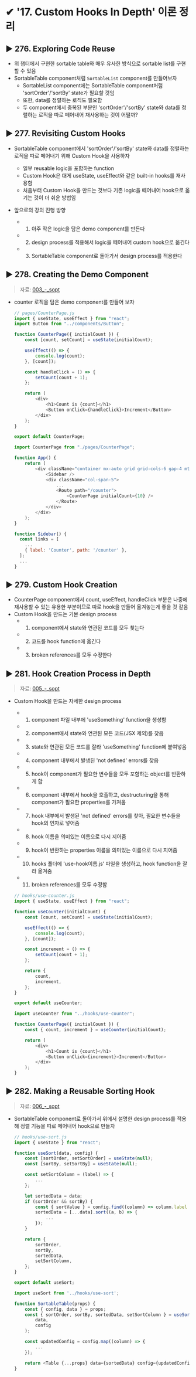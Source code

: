 # ✔ '17. Custom Hooks In Depth' 이론 정리

## ▶ 276. Exploring Code Reuse

-   위 챕터에서 구현한 sortable table와 매우 유사한 방식으로 sortable list를 구현할 수 있음
-   SortableTable component처럼 `SortableList` component를 만들어보자
    -   SortableList component에는 SortableTable component처럼 'sortOrder'/'sortBy' state가 필요할 것임
    -   또한, data를 정렬하는 로직도 필요함
    -   두 component에서 중복된 부분인 'sortOrder'/'sortBy' state와 data를 정렬하는 로직을 따로 떼어내어 재사용하는 것이 어떨까?

## ▶ 277. Revisiting Custom Hooks

-   SortableTable component에서 'sortOrder'/'sortBy' state와 data를 정렬하는 로직을 따로 떼어내기 위해 Custom Hook을 사용하자

    -   일부 reusable logic을 포함하는 function
    -   Custom Hook은 대게 useState, useEffect와 같은 built-in hooks를 재사용함
    -   처음부터 Custom Hook을 만드는 것보다 기존 logic을 떼어내어 hook으로 옮기는 것이 더 쉬운 방법임

-   앞으로의 강의 진행 방향
    -   1. 아주 작은 logic을 담은 demo component를 만든다
    -   2. design process를 적용해서 logic을 떼어내어 custom hook으로 옮긴다
    -   3. SortableTable component로 돌아가서 design process를 적용한다

## ▶ 278. Creating the Demo Component

> 자료: [003\_-_sopt](https://github.com/hyejinny97/Modern-React-with-Redux/tree/master/17._Custom_Hooks_In_Depth/003_-_sopt)

-   counter 로직을 담은 demo component를 만들어 보자

    ```js
    // pages/CounterPage.js
    import { useState, useEffect } from "react";
    import Button from "../components/Button";

    function CounterPage({ initialCount }) {
    	const [count, setCount] = useState(initialCount);

    	useEffect(() => {
    		console.log(count);
    	}, [count]);

    	const handleClick = () => {
    		setCount(count + 1);
    	};

    	return (
    		<div>
    			<h1>Count is {count}</h1>
    			<Button onClick={handleClick}>Increment</Button>
    		</div>
    	);
    }

    export default CounterPage;
    ```

    ```js
    import CounterPage from "./pages/CounterPage";

    function App() {
    	return (
    		<div className="container mx-auto grid grid-cols-6 gap-4 mt-4">
    			<Sidebar />
    			<div className="col-span-5">
    				...
    				<Route path="/counter">
    					<CounterPage initialCount={10} />
    				</Route>
    			</div>
    		</div>
    	);
    }
    ```

    ```js
    function Sidebar() {
      const links = [
        ...
        { label: 'Counter', path: '/counter' },
      ];
      ...
    }
    ```

## ▶ 279. Custom Hook Creation

-   CounterPage component에서 count, useEffect, handleClick 부분은 나중에 재사용할 수 있는 유용한 부분이므로 따로 hook을 만들어 옮겨놓는게 좋을 것 같음
-   Custom Hook을 만드는 기본 design process
    -   1. component에서 state와 연관된 코드를 모두 찾는다
    -   2. 코드를 hook function에 옮긴다
    -   3. broken references를 모두 수정한다

## ▶ 281. Hook Creation Process in Depth

> 자료: [005\_-_sopt](https://github.com/hyejinny97/Modern-React-with-Redux/tree/master/17._Custom_Hooks_In_Depth/005_-_sopt)

-   Custom Hook을 만드는 자세한 design process

    -   1. component 파일 내부에 'useSomething' function을 생성함
    -   2. component애서 state와 연관된 모든 코드(JSX 제외)를 찾음
    -   3. state와 연관된 모든 코드를 잘라 'useSomething' function에 붙여넣음
    -   4. component 내부에서 발생된 'not defined' errors를 찾음
    -   5. hook이 component가 필요한 변수들을 모두 포함하는 object를 반환하게 함
    -   6. component 내부에서 hook을 호출하고, destructuring을 통해 component가 필요한 properties를 가져옴
    -   7. hook 내부에서 발생된 'not defined' errors를 찾아, 필요한 변수들을 hook의 인자로 넣어줌
    -   8. hook 이름을 의미있는 이름으로 다시 지어줌
    -   9. hook이 반환하는 properties 이름을 의미있는 이름으로 다시 지어줌
    -   10. hooks 폴더에 'use-hook이름.js' 파일을 생성하고, hook function을 잘라 옮겨줌
    -   11. broken references를 모두 수정함

    ```js
    // hooks/use-counter.js
    import { useState, useEffect } from "react";

    function useCounter(initialCount) {
    	const [count, setCount] = useState(initialCount);

    	useEffect(() => {
    		console.log(count);
    	}, [count]);

    	const increment = () => {
    		setCount(count + 1);
    	};

    	return {
    		count,
    		increment,
    	};
    }

    export default useCounter;
    ```

    ```js
    import useCounter from "../hooks/use-counter";

    function CounterPage({ initialCount }) {
    	const { count, increment } = useCounter(initialCount);

    	return (
    		<div>
    			<h1>Count is {count}</h1>
    			<Button onClick={increment}>Increment</Button>
    		</div>
    	);
    }
    ```

## ▶ 282. Making a Reusable Sorting Hook

> 자료: [006\_-_sopt](https://github.com/hyejinny97/Modern-React-with-Redux/tree/master/17._Custom_Hooks_In_Depth/006_-_sopt)

-   SortableTable component로 돌아가서 위에서 설명한 design process를 적용해 정렬 기능을 따로 떼어내어 hook으로 만들자

    ```js
    // hooks/use-sort.js
    import { useState } from "react";

    function useSort(data, config) {
        const [sortOrder, setSortOrder] = useState(null);
        const [sortBy, setSortBy] = useState(null);

        const setSortColumn = (label) => {
            ...
        };

        let sortedData = data;
        if (sortOrder && sortBy) {
            const { sortValue } = config.find((column) => column.label === sortBy);
            sortedData = [...data].sort((a, b) => {
                ...
            });
        }

        return {
            sortOrder,
            sortBy,
            sortedData,
            setSortColumn,
        };
    }

    export default useSort;
    ```

    ```js
    import useSort from '../hooks/use-sort';

    function SortableTable(props) {
        const { config, data } = props;
        const { sortOrder, sortBy, sortedData, setSortColumn } = useSort(
            data,
            config
        );

        const updatedConfig = config.map((column) => {
            ...
        });

        return <Table {...props} data={sortedData} config={updatedConfig} />;
    }
    ```
